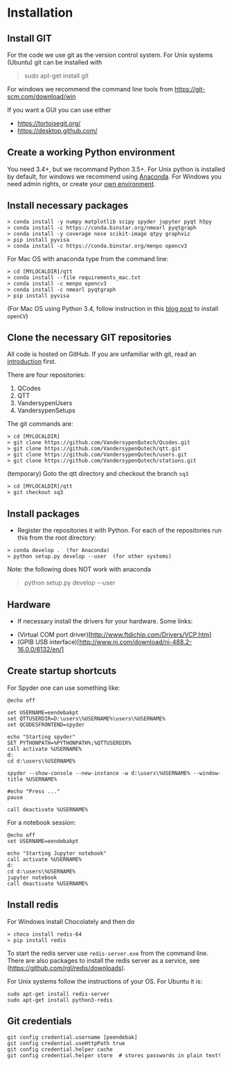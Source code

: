 # Installation

## Install GIT

For the code we use git as the version control system. For Unix systems (Ubuntu) git can be installed with

> sudo apt-get install git

For windows we recommend the command line tools from https://git-scm.com/download/win

If you want a GUI you can use either
* https://tortoisegit.org/
* https://desktop.github.com/


## Create a working Python environment

You need 3.4+, but we recommand Python 3.5+. For Unix python is installed by default, for windows 
we recommend using [Anaconda](https://www.continuum.io/downloads). For Windows you need admin rights, or create
 your [own environment](http://conda.pydata.org/docs/using/envs.html).


## Install necessary packages
```
> conda install -y numpy matplotlib scipy spyder jupyter pyqt h5py
> conda install -c https://conda.binstar.org/nmearl pyqtgraph
> conda install -y coverage nose scikit-image qtpy graphviz
> pip install pyvisa
> conda install -c https://conda.binstar.org/menpo opencv3
```
For Mac OS with anaconda type from the command line:
```
> cd [MYLOCALDIR]/qtt
> conda install --file requirements_mac.txt
> conda install -c menpo opencv3
> conda install -c nmearl pyqtgraph
> pip install pyvisa
```
(For Mac OS using Python 3.4, follow instruction in this [blog post](http://www.pyimagesearch.com/2015/06/29/install-opencv-3-0-and-python-3-4-on-osx/) to install `openCV`)

## Clone the necessary GIT repositories

All code is hosted on GitHub. If you are unfamiliar with git, read an [introduction](https://guides.github.com/activities/hello-world/) first.

There are four repositories:

1. QCodes
2. QTT
3. VandersypenUsers
4. VandersypenSetups

The git commands are:
```
> cd [MYLOCALDIR]
> git clone https://github.com/VandersypenQutech/Qcodes.git
> git clone https://github.com/VandersypenQutech/qtt.git
> git clone https://github.com/VandersypenQutech/users.git
> git clone https://github.com/VandersypenQutech/stations.git
```

(temporary) Goto the qtt directory and checkout the branch `sq3`
```
> cd [MYLOCALDIR]/qtt
> git checkout sq3
```

## Install packages

- Register the repositories it with Python. For each of the repositories run this from the root directory:
```
> conda develop .  (for Anaconda)
> python setup.py develop --user  (for other systems)
```

Note: the following does NOT work with anaconda
 > python setup.py develop --user


## Hardware 

- If necessary install the drivers for your hardware. Some links:
* (Virtual COM port driver)[http://www.ftdichip.com/Drivers/VCP.htm]
* (GPIB USB interface)[http://www.ni.com/download/ni-488.2-16.0.0/6132/en/]


## Create startup shortcuts

For Spyder one can use something like:

```
@echo off

set USERNAME=eendebakpt
set QTTUSERDIR=D:\users\%USERNAME%\users\%USERNAME%
set QCODESFRONTEND=spyder

echo "Starting spyder" 
SET PYTHONPATH=%PYTHONPATH%;%QTTUSERDIR%
call activate %USERNAME%
d:
cd d:\users\%USERNAME%

spyder --show-console --new-instance -w d:\users\%USERNAME% --window-title %USERNAME%

#echo "Press ..."
pause

call deactivate %USERNAME%
```

For a notebook session:

```
@echo off
set USERNAME=eendebakpt

echo "Starting Jupyter notebook" 
call activate %USERNAME%
d:
cd d:\users\%USERNAME%
jupyter notebook
call deactivate %USERNAME%
```

## Install redis

For Windows install Chocolately and then do
```
> choco install redis-64
> pip install redis
```
To start the redis server use `redis-server.exe` from the command line.
There are also packages to install the redis server as a service, see (https://github.com/rgl/redis/downloads).

For Unix systems follow the instructions of your OS. For Ubuntu it is:
```
sudo apt-get install redis-server
sudo apt-get install python3-redis
```


## Git credentials

```
git config credential.username [peendebak]
git config credential.useHttpPath true
git config credential.helper cache
git config credential.helper store	# stores passwords in plain text!
```


